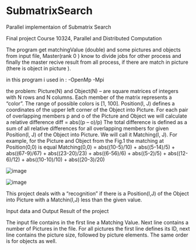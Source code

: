 # SubmatrixSearch
Parallel implementaion of Submatrix Search

Final project Course 10324, Parallel and Distributed Computation

The program get matchingValue (double) and some pictures and objects from input file,
Master(rank 0 ) know to divide jobs for other process and finally the master recive result from all process,
if there are match in picture (there is object in picture ).

in this program i used in : 
-OpenMp
-Mpi


the problem: 
Picture(N) and Object(N) – are square matrices of integers with N rows and N columns. Each member of the matrix represents a “color”. The range of possible colors is [1, 100].
Position(I, J) defines a coordinates of the upper left corner of the Object into Picture. 
For each pair of overlapping members p and o of the Picture and Object we will calculate a relative difference
				diff =  abs((p – o)/p)
The total difference is defined as a sum of all relative differences for all overlapping members for given Position(I, J) of the Object into Picture. We will call it Matching(I, J).
For example, for the Picture and Object from the Fig.1 the matching at Position(0,0) is equal
Matching(0,0) = abs((10-5)/10) + abs((5-14)/5) + abs((67-9)/67) + abs((23-20)/23) + abs((6-56)/6) +
abs((5-2)/5) + abs((12-6)/12) + abs((10-10)/10) + abs((20-3)/20)

![image](https://user-images.githubusercontent.com/45131527/212557705-4031a446-b2ae-44e2-9440-8f8ef909883e.png)

![image](https://user-images.githubusercontent.com/45131527/212557715-ed9270ef-0f0f-41c3-9d3b-c325324d7c88.png)

This project deals with a “recognition” if there is a Position(I,J) of the Object into Picture with a Matchin(I,J) less than the given value.

Input data and Output Result of the project

The input file contains in the first line a Matching Value. Next line contains a number of Pictures in the file. For all pictures the first line defines its ID, next line contains the picture size, followed by picture elements. The same order is for objects as well. 




